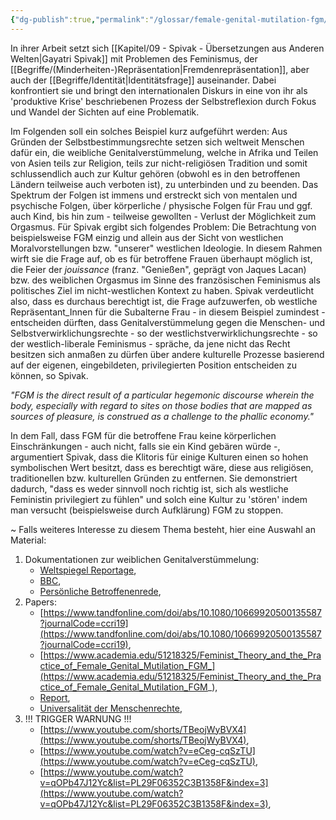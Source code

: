 ```yaml
---
{"dg-publish":true,"permalink":"/glossar/female-genital-mutilation-fgm/"}
---
```

 

In ihrer Arbeit setzt sich [[Kapitel/09 - Spivak - Übersetzungen aus Anderen Welten\|Gayatri Spivak]] mit Problemen des Feminismus, der [[Begriffe/(Minderheiten-)Repräsentation\|Fremdenrepräsentation]], aber auch der [[Begriffe/Identität\|Identitätsfrage]] auseinander. Dabei konfrontiert sie und bringt den internationalen Diskurs in eine von ihr als 'produktive Krise' beschriebenen Prozess der Selbstreflexion durch Fokus und Wandel der Sichten auf eine Problematik.

Im Folgenden soll ein solches Beispiel kurz aufgeführt werden:
Aus Gründen der Selbstbestimmungsrechte setzen sich weltweit Menschen dafür ein, die weibliche Genitalverstümmelung, welche in Afrika und Teilen von Asien teils zur Religion, teils zur nicht-religiösen Tradition und somit schlussendlich auch zur Kultur gehören (obwohl es in den betroffenen Ländern teilweise auch verboten ist), zu unterbinden und zu beenden. Das Spektrum der Folgen ist immens und erstreckt sich von mentalen und psychische Folgen, über körperliche / physische Folgen für Frau und ggf. auch Kind, bis hin zum - teilweise gewollten - Verlust der Möglichkeit zum Orgasmus.
Für Spivak ergibt sich folgendes Problem: Die Betrachtung von beispielsweise FGM einzig und allein aus der Sicht von westlichen Moralvorstellungen bzw. "unserer" westlichen Ideologie. In diesem Rahmen wirft sie die Frage auf, ob es für betroffene Frauen überhaupt möglich ist, die Feier der *jouissance* (franz. "Genießen", geprägt von Jaques Lacan) bzw. des weiblichen Orgasmus im Sinne des französischen Feminismus als politisches Ziel im nicht-westlichen Kontext zu haben. 
Spivak verdeutlicht also, dass es durchaus berechtigt ist, die Frage aufzuwerfen, ob westliche Repräsentant_Innen für die Subalterne Frau - in diesem Beispiel zumindest - entscheiden dürften, dass Genitalverstümmelung gegen die Menschen- und Selbstverwirklichungsrechte - so der westlichstverwirklichungsrechte - so der westlich-liberale Feminismus - spräche, da jene nicht das Recht besitzen sich anmaßen zu dürfen über andere kulturelle Prozesse basierend auf der eigenen, eingebildeten, privilegierten Position entscheiden zu können, so Spivak. 

*"FGM is the direct result of a particular hegemonic discourse wherein the body, especially with regard to sites on those bodies that are mapped as sources of pleasure, is construed as a challenge to the phallic economy."*

In dem Fall, dass FGM für die betroffene Frau keine körperlichen Einschränkungen - auch nicht, falls sie ein Kind gebären würde -, argumentiert Spivak, dass die Klitoris für einige Kulturen einen so hohen symbolischen Wert besitzt, dass es berechtigt wäre, diese aus religiösen, traditionellen bzw. kulturellen Gründen zu entfernen. Sie demonstriert dadurch, "dass es weder sinnvoll noch richtig ist, sich als westliche Feministin privilegiert zu fühlen" und solch eine Kultur zu 'stören' indem man versucht (beispielsweise durch Aufklärung) FGM zu stoppen.

~ Falls weiteres Interesse zu diesem Thema besteht, hier eine Auswahl an Material:
1. Dokumentationen zur weiblichen Genitalverstümmelung: 
	- [Weltspiegel Reportage](https://www.youtube.com/watch?v=yhXi2XW_Iog),
	- [BBC](https://www.youtube.com/watch?v=OLO8HHL0n5k),
	- [Persönliche Betroffenenrede](https://www.youtube.com/watch?v=rBV1zKft3oY),
2. Papers:
	- [https://www.tandfonline.com/doi/abs/10.1080/10669920500135587?journalCode=ccri19](https://www.tandfonline.com/doi/abs/10.1080/10669920500135587?journalCode=ccri19),
	- [https://www.academia.edu/51218325/Feminist_Theory_and_the_Practice_of_Female_Genital_Mutilation_FGM_](https://www.academia.edu/51218325/Feminist_Theory_and_the_Practice_of_Female_Genital_Mutilation_FGM_),
	- [Report](https://tribune.com.pk/article/48320/with-no-medical-reasons-or-links-to-religion-why-are-women-still-being-circumcised),
	- [Universalität der Menschenrechte](http://www.inkrit.de/mediadaten/archivargument/DA234/DA234.pdf),
1. !!! TRIGGER WARNUNG !!! 
	- [https://www.youtube.com/shorts/TBeojWyBVX4](https://www.youtube.com/shorts/TBeojWyBVX4),
	- [https://www.youtube.com/watch?v=eCeg-cqSzTU](https://www.youtube.com/watch?v=eCeg-cqSzTU),
	- [https://www.youtube.com/watch?v=qOPb47J12Yc&list=PL29F06352C3B1358F&index=3](https://www.youtube.com/watch?v=qOPb47J12Yc&list=PL29F06352C3B1358F&index=3),